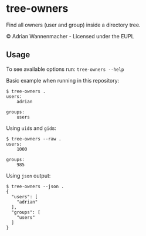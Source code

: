 # tree-owners

Find all owners (user and group) inside a directory tree.

© Adrian Wannenmacher - Licensed under the EUPL

## Usage

To see available options run: `tree-owners --help`

Basic example when running in this repository:
```
$ tree-owners .
users:
    adrian

groups:
    users
```

Using `uid`s and `gid`s:
```
$ tree-owners --raw .
users:
    1000

groups:
    985
```

Using `json` output:
```
$ tree-owners --json .
{
  "users": [
    "adrian"
  ],
  "groups": [
    "users"
  ]
}
```
